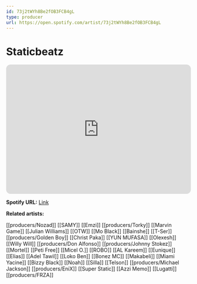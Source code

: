 ```yaml
---
id: 73j2tWYh8Be2fOB3FCB4gL
type: producer
url: https://open.spotify.com/artist/73j2tWYh8Be2fOB3FCB4gL
---
```

# Staticbeatz

<iframe style="border-radius:12px" src="https://open.spotify.com/embed/artist/73j2tWYh8Be2fOB3FCB4gL" width="100%" height="352" frameBorder="0" allowfullscreen="" allow="autoplay; clipboard-write; encrypted-media; fullscreen; picture-in-picture" loading="lazy"></iframe>

**Spotify URL:** [Link](https://open.spotify.com/artist/73j2tWYh8Be2fOB3FCB4gL)

**Related artists:**

[[producers/Nozad]]
[[SAMY]]
[[Emzi]]
[[producers/Torky]]
[[Marvin Game]]
[[Julian Williams]]
[[OTW]]
[[Mo Black]]
[[Bainshe]]
[[T-Ser]]
[[producers/Golden Boy]]
[[Christ Paka]]
[[YUN MUFASA]]
[[Olexesh]]
[[Willy Will]]
[[producers/Don Alfonso]]
[[producers/Johnny Stokez]]
[[Mortel]]
[[Peti Free]]
[[Micel O.]]
[[ROBO]]
[[AL Kareem]]
[[Eunique]]
[[Elias]]
[[Adel Tawil]]
[[Loko Ben]]
[[Bonez MC]]
[[Makabeli]]
[[Miami Yacine]]
[[Bizzy Black]]
[[Noah]]
[[Silla]]
[[Telson]]
[[producers/Michael Jackson]]
[[producers/EniX]]
[[Super Static]]
[[Azzi Memo]]
[[Lugatti]]
[[producers/FRZA]]
